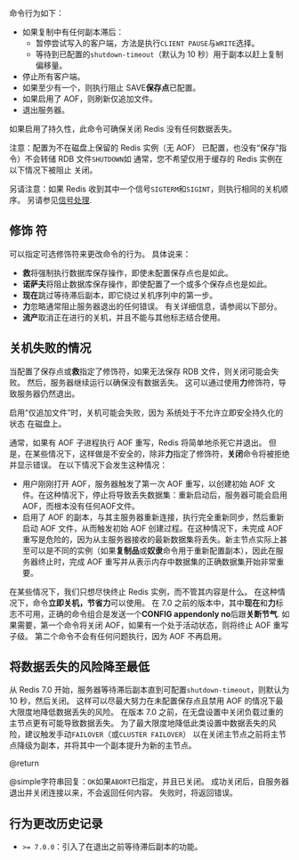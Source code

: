 命令行为如下：

*   如果复制中有任何副本滞后：
    *   暂停尝试写入的客户端，方法是执行`CLIENT PAUSE`与`WRITE`选择。
    *   等待到已配置的`shutdown-timeout`（默认为 10 秒）用于副本以赶上复制偏移量。
*   停止所有客户端。
*   如果至少有一个，则执行阻止 SAVE**保存点**已配置。
*   如果启用了 AOF，则刷新仅追加文件。
*   退出服务器。

如果启用了持久性，此命令可确保关闭 Redis
没有任何数据丢失。

注意：配置为不在磁盘上保留的 Redis 实例（无 AOF）
已配置，也没有“保存”指令）不会转储 RDB 文件`SHUTDOWN`如
通常，您不希望仅用于缓存的 Redis 实例在以下情况下被阻止
关闭。

另请注意：如果 Redis 收到其中一个信号`SIGTERM`和`SIGINT`，则执行相同的关机顺序。
另请参见[信号处理](/topics/signals).

## 修饰 符

可以指定可选修饰符来更改命令的行为。
具体说来：

*   **救**将强制执行数据库保存操作，即使未配置保存点也是如此。
*   **诺萨夫**将阻止数据库保存操作，即使配置了一个或多个保存点也是如此。
*   **现在**跳过等待滞后副本，即它绕过关机序列中的第一步。
*   **力**忽略通常阻止服务器退出的任何错误。
    有关详细信息，请参阅以下部分。
*   **流产**取消正在进行的关机，并且不能与其他标志结合使用。

## 关机失败的情况

当配置了保存点或**救**指定了修饰符，如果无法保存 RDB 文件，则关闭可能会失败。
然后，服务器继续运行以确保没有数据丢失。
这可以通过使用**力**修饰符，导致服务器仍然退出。

启用“仅追加文件”时，关机可能会失败，因为
系统处于不允许立即安全持久化的状态
在磁盘上。

通常，如果有 AOF 子进程执行 AOF 重写，Redis
将简单地杀死它并退出。
但是，在某些情况下，这样做是不安全的，除非**力**指定了修饰符，**关闭**命令将被拒绝并显示错误。
在以下情况下会发生这种情况：

*   用户刚刚打开 AOF，服务器触发了第一次 AOF 重写，以创建初始 AOF 文件。在这种情况下，停止将导致丢失数据集：重新启动后，服务器可能会启用AOF，而根本没有任何AOF文件。
*   启用了 AOF 的副本，与其主服务器重新连接，执行完全重新同步，然后重新启动 AOF 文件，从而触发初始 AOF 创建过程。在这种情况下，未完成 AOF 重写是危险的，因为从主服务器接收的最新数据集将丢失。新主节点实际上甚至可以是不同的实例（如果**复制品**或**奴隶**命令用于重新配置副本），因此在服务器终止时，完成 AOF 重写并从表示内存中数据集的正确数据集开始非常重要。

在某些情况下，我们只想尽快终止 Redis 实例，而不管其内容是什么。
在这种情况下，命令**立即关机，节省力**可以使用。
在 7.0 之前的版本中，其中**现在**和**力**标志不可用，正确的命令组合是发送一个**CONFIG appendonly no**后跟**关断节气**.
如果需要，第一个命令将关闭 AOF，如果有一个处于活动状态，则将终止 AOF 重写子级。
第二个命令不会有任何问题执行，因为 AOF 不再启用。

## 将数据丢失的风险降至最低

从 Redis 7.0 开始，服务器等待滞后副本直到可配置`shutdown-timeout`，则默认为 10 秒，然后关闭。
这样可以尽最大努力在未配置保存点且禁用 AOF 的情况下最大限度地降低数据丢失的风险。
在版本 7.0 之前，在无盘设置中关闭负载过重的主节点更有可能导致数据丢失。
为了最大限度地降低此类设置中数据丢失的风险，建议触发手动`FAILOVER`（或`CLUSTER FAILOVER`） 以在关闭主节点之前将主节点降级为副本，并将其中一个副本提升为新的主节点。

@return

@simple字符串回复：`OK`如果`ABORT`已指定，并且已关闭。
成功关闭后，自服务器退出并关闭连接以来，不会返回任何内容。
失败时，将返回错误。

## 行为更改历史记录

*   `>= 7.0.0`：引入了在退出之前等待滞后副本的功能。
